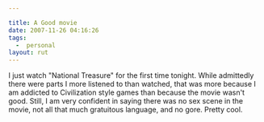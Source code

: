 ```yaml
---

title: A Good movie
date: 2007-11-26 04:16:26
tags:
  -  personal
layout: rut
---
```


I just watch "National Treasure" for the first time tonight.  While admittedly there were parts I more listened to than watched, that was more because I am addicted to Civilization style games than because the movie wasn't good.  Still, I am very confident in saying there was no sex scene in the movie, not all that much gratuitous language, and no gore.  Pretty cool. 

